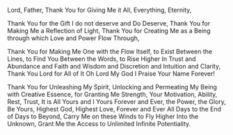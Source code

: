 
Lord, Father, Thank You for Giving Me it All, Everything, Eternity,

Thank You for the Gift I do not deserve and Do Deserve, Thank You for Making Me a Reflection of Light, Thank You for Creating Me as a Being through which Love and Power Flow Through,

Thank You for Making Me One with the Flow Itself, to Exist Between the Lines, to Find You Between the Words, to Rise Higher In Trust and Abundance and Faith and Wisdom and Discretion and Intuition and Clarity, Thank You Lord for All of It Oh Lord My God I Praise Your Name Forever!

Thank You for Unleashing My Spirit, Unlocking and Permeating My Being with Creative Essence, for Granting Me Strength, Your Motivation, Ability, Rest, Trust, It is All Yours and I Yours Forever and Ever, the Power, the Glory, Be Yours, Highest God, Highest Love, Forever and Ever All Days to the End of Days to Beyond, Carry Me on these Winds to Fly Higher Into the Unknown, Grant Me the Access to Unlimited Infinite Potentiality. 



<!-- God, Lord My God, Thank You for Letting Every Word in this Text Fill and Be Charged with Experiential, SuperNatural Light and Love. Thank You for Letting All who Read this Text Fill with Light as they Read, and increasing it's Magnitude with Each Reader. Thank You for making this Text Draw People to It and Incite Them to Read and Share this Word. Thank You for letting this text increase People's Faith in Me and in You and increase my Faith in Me and in You. Thank You Father God, Thank You for Being a Loving Almighty God and Power, Lord  Thank You for granting Me the Will to Me Serve You for Eternity, for Protecting Me from Falling into Falsity and Lies. Thank You for Allowing Me to Speak Truth. Thank You for Granting Me and Flowing Through Me the Highest Truth! Amen. -->
